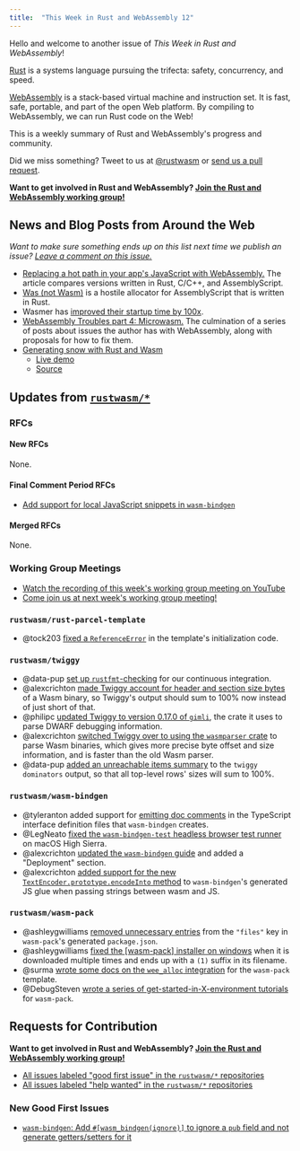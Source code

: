 ```yaml
---
title:  "This Week in Rust and WebAssembly 12"
---
```


Hello and welcome to another issue of *This Week in Rust and WebAssembly*!

[Rust](https://rust-lang.org) is a systems language pursuing the trifecta:
safety, concurrency, and speed.

[WebAssembly](http://webassembly.org) is a stack-based virtual machine and
instruction set. It is fast, safe, portable, and part of the open Web
platform. By compiling to WebAssembly, we can run Rust code on the Web!

This is a weekly summary of Rust and WebAssembly's progress and community.

Did we miss something? Tweet to us at [@rustwasm](https://twitter.com/rustwasm)
or [send us a pull request](https://github.com/rustwasm/rustwasm.github.io).

**Want to get involved in Rust and WebAssembly? [Join the Rust and WebAssembly working group!][get-involved]**

<!-- TODO: check recent r/rust and users.rust-lang.org posts for "wasm" and "webassembly": -->
<!-- https://twitter.com/rustwasm -->

## News and Blog Posts from Around the Web

*Want to make sure something ends up on this list next time we publish an issue?
[Leave a comment on this issue.](https://github.com/rustwasm/team/issues/79)*

* [Replacing a hot path in your app's JavaScript with
  WebAssembly.](https://developers.google.com/web/updates/2019/02/hotpath-with-wasm)
  The article compares versions written in Rust, C/C++, and AssemblyScript.
* [Was (not Wasm)](https://github.com/jedisct1/was-not-wasm) is a hostile
  allocator for AssemblyScript that is written in Rust.
* Wasmer has [improved their startup time by
  100x](https://medium.com/wasmer/running-webassembly-100x-faster-%EF%B8%8F-a8237e9a372d).
* [WebAssembly Troubles part 4: Microwasm.](http://troubles.md/posts/microwasm/)
  The culmination of a series of posts about issues the author has with
  WebAssembly, along with proposals for how to fix them.
* [Generating snow with Rust and
  Wasm](https://twitter.com/HelloRenj/status/1100499645401366535)
  * [Live demo](https://zen-liskov-772f98.netlify.com/)
  * [Source](https://github.com/renjithgr/wasm-make-some-snow)

## Updates from [`rustwasm/*`](https://github.com/rustwasm)

### RFCs

#### New RFCs

None.

#### Final Comment Period RFCs

* [Add support for local JavaScript snippets in
  `wasm-bindgen`](https://github.com/rustwasm/rfcs/pull/6)

#### Merged RFCs

None.

### Working Group Meetings

* [Watch the recording of this week's working group meeting on
  YouTube](https://www.youtube.com/watch?v=3YjN69U6ySE)
* [Come join us at next week's working group
  meeting!](https://github.com/rustwasm/team/issues/258)

### `rustwasm/rust-parcel-template`

* @tock203 [fixed a
  `ReferenceError`](https://github.com/rustwasm/rust-parcel-template/pull/22) in
  the template's initialization code.

### `rustwasm/twiggy`

* @data-pup [set up
  `rustfmt`-checking](https://github.com/rustwasm/twiggy/pull/253) for our
  continuous integration.
* @alexcrichton [made Twiggy account for header and section size
  bytes](https://github.com/rustwasm/twiggy/pull/250) of a Wasm binary, so
  Twiggy's output should sum to 100% now instead of just short of that.
* @philipc [updated Twiggy to version 0.17.0 of
  `gimli`](https://github.com/rustwasm/twiggy/pull/247), the crate it uses to
  parse DWARF debugging information.
* @alexcrichton [switched Twiggy over to using the `wasmparser`
  crate](https://github.com/rustwasm/twiggy/pull/245) to parse Wasm binaries,
  which gives more precise byte offset and size information, and is faster than
  the old Wasm parser.
* @data-pup [added an unreachable items
  summary](https://github.com/rustwasm/twiggy/pull/244) to the `twiggy
  dominators` output, so that all top-level rows' sizes will sum to 100%.

### `rustwasm/wasm-bindgen`

* @tyleranton added support for [emitting doc
  comments](https://github.com/rustwasm/wasm-bindgen/pull/1302) in the
  TypeScript interface definition files that `wasm-bindgen` creates.
* @LegNeato [fixed the `wasm-bindgen-test` headless browser test
  runner](https://github.com/rustwasm/wasm-bindgen/pull/1298) on macOS High
  Sierra.
* @alexcrichton [updated the `wasm-bindgen`
  guide](https://github.com/rustwasm/wasm-bindgen/pull/1285) and added a
  "Deployment" section.
* @alexcrichton [added support for the new `TextEncoder.prototype.encodeInto`
  method](https://github.com/rustwasm/wasm-bindgen/pull/1279) to
  `wasm-bindgen`'s generated JS glue when passing strings between wasm and JS.

### `rustwasm/wasm-pack`

* @ashleygwilliams [removed unnecessary
  entries](https://github.com/rustwasm/wasm-pack/pull/556) from the `"files"`
  key in `wasm-pack`'s generated `package.json`.
* @ashleygwilliams [fixed the [wasm-pack] installer on
  windows](https://github.com/rustwasm/wasm-pack/pull/550) when it is downloaded
  multiple times and ends up with a `(1)` suffix in its filename.
* @surma [wrote some docs on the `wee_alloc`
  integration](https://github.com/rustwasm/wasm-pack/pull/542) for the
  `wasm-pack` template.
* @DebugSteven [wrote a series of get-started-in-X-environment
  tutorials](https://github.com/rustwasm/wasm-pack/pull/536) for `wasm-pack`.

## Requests for Contribution

**Want to get involved in Rust and WebAssembly? [Join the Rust and WebAssembly
working group!][get-involved]**

* [All issues labeled "good first issue" in the `rustwasm/*` repositories](https://github.com/issues?q=is%3Aopen+is%3Aissue+user%3Arustwasm+archived%3Afalse+label%3A%22good+first+issue%22)
* [All issues labeled "help wanted" in the `rustwasm/*` repositories](https://github.com/issues?q=is%3Aopen+is%3Aissue+user%3Arustwasm+archived%3Afalse+label%3A%22help+wanted%22)

[get-involved]: https://github.com/rustwasm/team/blob/master/README.md#get-involved

### New Good First Issues

* [`wasm-bindgen`: Add `#[wasm_bindgen(ignore)]` to ignore a `pub` field and not
  generate getters/setters for
  it](https://github.com/rustwasm/wasm-bindgen/issues/1284)
